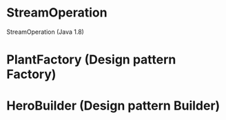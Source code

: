 # StreamOperation
StreamOperation (Java 1.8)

# PlantFactory (Design pattern Factory)

# HeroBuilder (Design pattern Builder)
